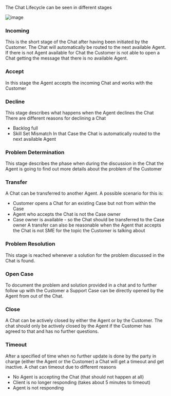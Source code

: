 The Chat Lifecycle can be seen in different stages

![image](https://media.github.ibm.com/user/70336/files/c6c40ec8-bb66-11e8-9590-dcb2c50f0d8d)

### Incoming
This is the short stage of the Chat after having been initiated by the Customer.
The Chat will automatically be routed to the next available Agent. If there is not Agent available for Chat the Customer is not able to open a Chat getting the message that there is no available Agent.

### Accept
In this stage the Agent accepts the incoming Chat and works with the Customer 

### Decline
This stage describes what happens when the Agent declines the Chat
There are different reasons for declining a Chat 
* Backlog full
* Skill Set Mismatch
In that Case the Chat is automatically routed to the next available Agent

### Problem Determination
This stage describes the phase when during the discussion in the Chat the Agent is going to find out more details about the problem of the Customer 

### Transfer
A Chat can be transferred to another Agent. 
A possible scenario for this is:
* Customer opens a Chat for an existing Case but not from within the Case
* Agent who accepts the Chat is not the Case owner
* Case owner is available - so the Chat should be transferred to the Case owner
A transfer can also be reasonable when the Agent that accepts the Chat is not SME for the 
topic the Customer is talking about

### Problem Resolution
This stage is reached whenever a solution for the problem discussed in the Chat is found.

### Open Case
To document the problem and solution provided in a chat and to further follow up with the Customer a Support Case can be directly opened by the Agent from out of the Chat.

### Close
A Chat can be actively closed by either the Agent or by the Customer.
The chat should only be actively closed by the Agent if the Customer has agreed to that and has no further questions.

### Timeout
After a specified of time when no further update is done by the party in charge (either the Agent or the Customer) a Chat will get a timeout and get inactive.
A chat can timeout due to different reasons
* No Agent is accepting the Chat (that should not happen at all)
* Client is no longer responding (takes about 5 minutes to timeout)
* Agent is not responding 
